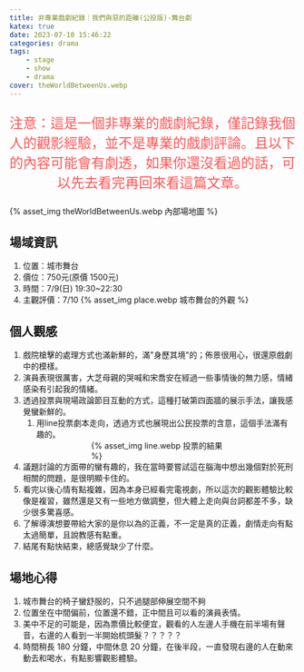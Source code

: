 ```yaml
---
title: 非專業戲劇紀錄｜我們與惡的距離(公投版)-舞台劇
katex: true
date: 2023-07-10 15:46:22
categories: drama
tags:
    - stage
    - show
    - drama
cover: theWorldBetweenUs.webp
---
```

<p style="font-size:1.5rem;color:#f55;text-align:center">
注意：這是一個非專業的戲劇紀錄，僅記錄我個人的觀影經驗，並不是專業的戲劇評論。且以下的內容可能會有劇透，如果你還沒看過的話，可以先去看完再回來看這篇文章。</p>

{% asset_img  theWorldBetweenUs.webp 內部場地圖 %}

## 場域資訊

1. 位置：城市舞台
2. 價位：750元(原價 1500元)
3. 時間：7/9(日) 19:30~22:30
4. 主觀評價：7/10
{% asset_img  place.webp 城市舞台的外觀 %}

## 個人觀感

1. 戲院槍擊的處理方式也滿新鮮的，滿"身歷其境"的；佈景很用心，很還原戲劇中的模樣。
2. 演員表現很厲害，大芝母親的哭喊和宋喬安在經過一些事情後的無力感，情緒感染有引起我的情緒。
3. 透過投票與現場政論節目互動的方式，這種打破第四面牆的展示手法，讓我感覺蠻新鮮的。
    1. 用line投票劇本走向，透過方式也展現出公民投票的含意，這個手法滿有趣的。
    <div style="width:50%;margin:auto">{% asset_img  line.webp 投票的結果 %}</div>
4. 議題討論的方面帶的蠻有趣的，我在當時要嘗試這在腦海中想出幾個對於死刑相關的問題，是很明顯卡住的。
5. 看完以後心情有點複雜，因為本身已經看完電視劇，所以這次的觀影體驗比較像是複習，雖然還是又有一些地方做調整，但大體上走向與台詞都差不多，缺少很多驚喜感。
6. 了解導演想要帶給大家的是你以為的正義，不一定是真的正義，劇情走向有點太過簡單，且說教感有點重。
7. 結尾有點快結束，總感覺缺少了什麼。

## 場地心得

1. 城市舞台的椅子蠻舒服的，只不過腿部伸展空間不夠
2. 位置坐在中間偏前，位置還不錯，正中間且可以看的演員表情。
3. 美中不足的可能是，因為票價比較便宜，觀看的人左邊人手機在前半場有聲音，右邊的人看到一半開始梳頭髮？？？？？
4. 時間稍長 180 分鐘，中間休息 20 分鐘，在後半段，一直發現右邊的人在動來動去和喝水，有點影響觀影體驗。